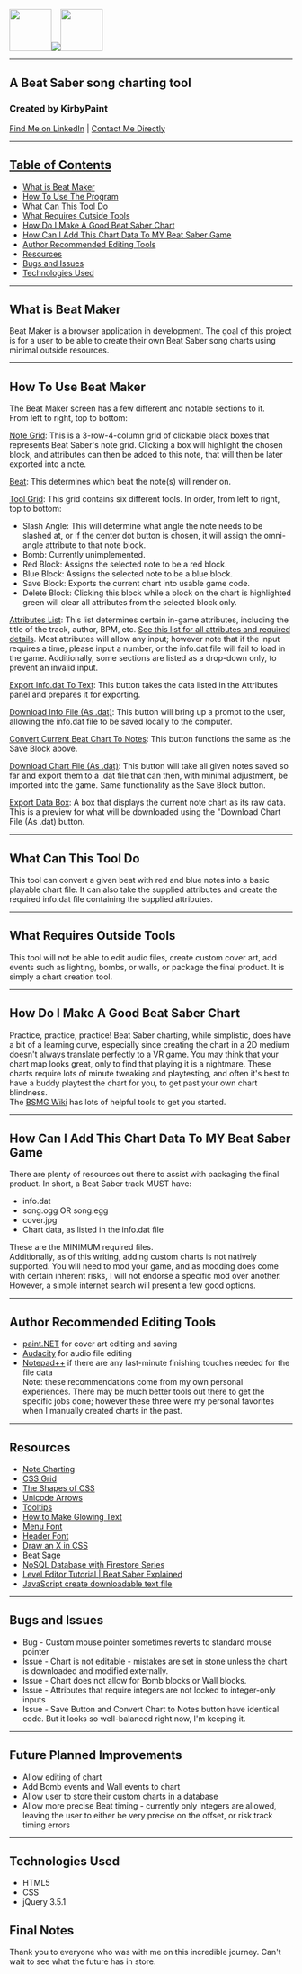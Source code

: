 <img src="https://cdn.discordapp.com/attachments/799876599372840964/842841023604719617/bluenote.png" width="75px"><img src="https://cdn.discordapp.com/attachments/799876599372840964/842840330809507870/logo.png"><img src="https://cdn.discordapp.com/attachments/799876599372840964/842447775345410088/rednote.png" width="75px">
<hr>

## A Beat Saber song charting tool

### Created by KirbyPaint
<a href="https://www.linkedin.com/in/ash-porter-kirbypaint/">Find Me on LinkedIn</a> | 
<a href="mailto:porter.ashley13@gmail.com">Contact Me Directly</a>

<hr>

## <u>Table of Contents</u>
* <a href="#what-is-beat-maker">What is Beat Maker</a>
* <a href="#how-to-use-the-program">How To Use The Program</a>
* <a href="#what-can-this-tool-do">What Can This Tool Do</a>
* <a href="#what-requires-outside-tools">What Requires Outside Tools</a>
* <a href="#how-do-i-make-a-good-beat-saber-chart">How Do I Make A Good Beat Saber Chart</a>
* <a href="#how-can-i-add-this-chart-data-to-my-beat-saber-game">How Can I Add This Chart Data To MY Beat Saber Game</a>
* <a href="#author-recommended-editing-tools">Author Recommended Editing Tools</a>
* <a href="#resources">Resources</a>
* <a href="#bugs-and-issues">Bugs and Issues</a>
* <a href="#technologies-used">Technologies Used</a>

<hr>

## What is Beat Maker
Beat Maker is a browser application in development. The goal of this project is for a user to be able to create their own Beat Saber song charts using minimal outside resources.

<hr>

## How To Use Beat Maker
The Beat Maker screen has a few different and notable sections to it.  
From left to right, top to bottom:  

<u>Note Grid</u>: This is a 3-row-4-column grid of clickable black boxes that represents Beat Saber's note grid. Clicking a box will highlight the chosen block, and attributes can then be added to this note, that will then be later exported into a note.  

<u>Beat</u>: This determines which beat the note(s) will render on.  

<u>Tool Grid</u>: This grid contains six different tools. In order, from left to right, top to bottom:  
*  Slash Angle: This will determine what angle the note needs to be slashed at, or if the center dot button is chosen, it will assign the omni-angle attribute to that note block.
*  Bomb: Currently unimplemented.
*  Red Block: Assigns the selected note to be a red block.
*  Blue Block: Assigns the selected note to be a blue block.
*  Save Block: Exports the current chart into usable game code.
*  Delete Block: Clicking this block while a block on the chart is highlighted green will clear all attributes from the selected block only.  

<u>Attributes List</u>: This list determines certain in-game attributes, including the title of the track, author, BPM, etc. <a href="https://bsmg.wiki/mapping/map-format.html#info-dat">See this list for all attributes and required details</a>. Most attributes will allow any input; however note that if the input requires a time, please input a number, or the info.dat file will fail to load in the game. Additionally, some sections are listed as a drop-down only, to prevent an invalid input.    

<u>Export Info.dat To Text</u>: This button takes the data listed in the Attributes panel and prepares it for exporting.  

<u>Download Info File (As .dat)</u>: This button will bring up a prompt to the user, allowing the info.dat file to be saved locally to the computer.  

<u>Convert Current Beat Chart To Notes</u>: This button functions the same as the Save Block above.  

<u>Download Chart File (As .dat)</u>: This button will take all given notes saved so far and export them to a .dat file that can then, with minimal adjustment, be imported into the game. Same functionality as the Save Block button.  

<u>Export Data Box</u>: A box that displays the current note chart as its raw data. This is a preview for what will be downloaded using the "Download Chart File (As .dat) button.  

<hr>

## What Can This Tool Do
This tool can convert a given beat with red and blue notes into a basic playable chart file. It can also take the supplied attributes and create the required info.dat file containing the supplied attributes.

<hr>

## What Requires Outside Tools
This tool will not be able to edit audio files, create custom cover art, add events such as lighting, bombs, or walls, or package the final product. It is simply a chart creation tool.  

<hr>

## How Do I Make A Good Beat Saber Chart
Practice, practice, practice! Beat Saber charting, while simplistic, does have a bit of a learning curve, especially since creating the chart in a 2D medium doesn't always translate perfectly to a VR game. You may think that your chart map looks great, only to find that playing it is a nightmare. These charts require lots of minute tweaking and playtesting, and often it's best to have a buddy playtest the chart for you, to get past your own chart blindness.  
The <a href="https://bsmg.wiki/mapping/#mapping-quick-start">BSMG Wiki</a> has lots of helpful tools to get you started.

<hr>

## How Can I Add This Chart Data To MY Beat Saber Game
There are plenty of resources out there to assist with packaging the final product. In short, a Beat Saber track MUST have:  
*  info.dat
*  song.ogg OR song.egg
*  cover.jpg
*  Chart data, as listed in the info.dat file

These are the MINIMUM required files.  
Additionally, as of this writing, adding custom charts is not natively supported. You will need to mod your game, and as modding does come with certain inherent risks, I will not endorse a specific mod over another. However, a simple internet search will present a few good options.  

<hr>

## Author Recommended Editing Tools
*  <a href="https://www.getpaint.net/">paint.NET</a> for cover art editing and saving
*  <a href="https://www.audacityteam.org/">Audacity</a> for audio file editing
*  <a href="https://notepad-plus-plus.org/downloads/">Notepad++</a> if there are any last-minute finishing touches needed for the file data  
Note: these recommendations come from my own personal experiences. There may be much better tools out there to get the specific jobs done; however these three were my personal favorites when I manually created charts in the past.

<hr>

## Resources
*  <a href="https://bsmg.wiki/mapping/map-format.html#base-object">Note Charting</a>
*  <a href="https://css-tricks.com/snippets/css/complete-guide-grid/">CSS Grid</a>
*  <a href="https://css-tricks.com/the-shapes-of-css/">The Shapes of CSS</a>
*  <a href="http://xahlee.info/comp/unicode_arrows.html">Unicode Arrows</a>
*  <a href="https://www.w3schools.com/css/css_tooltip.asp">Tooltips</a>
*  <a href="https://www.instructables.com/How-to-make-glowing-text-in-PaintNET/">How to Make Glowing Text</a>
*  <a href="https://fonts.google.com/specimen/Teko">Menu Font</a>
*  <a href="https://befonts.com/neon-tubes-neon-light-font-free.html">Header Font</a>
*  <a href="https://stackoverflow.com/questions/18920542/draw-an-x-in-css">Draw an X in CSS</a>
*  <a href="https://beatsage.com/">Beat Sage</a>
*  <a href="https://youtu.be/v_hR4K4auoQ?list=PLl-K7zZEsYLluG5MCVEzXAQ7ACZBCuZgZ">NoSQL Database with Firestore Series</a>
*  <a href="https://www.youtube.com/watch?v=5Ex6sOEVgrM">Level Editor Tutorial | Beat Saber Explained</a>
*  <a href="https://ourcodeworld.com/articles/read/189/how-to-create-a-file-and-generate-a-download-with-javascript-in-the-browser-without-a-server">JavaScript create downloadable text file</a>

<hr>

## Bugs and Issues

*  Bug - Custom mouse pointer sometimes reverts to standard mouse pointer
*  Issue - Chart is not editable - mistakes are set in stone unless the chart is downloaded and modified externally.
*  Issue - Chart does not allow for Bomb blocks or Wall blocks.
*  Issue - Attributes that require integers are not locked to integer-only inputs
*  Issue - Save Button and Convert Chart to Notes button have identical code. But it looks so well-balanced right now, I'm keeping it.

<hr>

## Future Planned Improvements

*  Allow editing of chart
*  Add Bomb events and Wall events to chart
*  Allow user to store their custom charts in a database
*  Allow more precise Beat timing - currently only integers are allowed, leaving the user to either be very precise on the offset, or risk track timing errors

<hr>

## Technologies Used

*  HTML5
*  CSS
*  jQuery 3.5.1

## Final Notes
Thank you to everyone who was with me on this incredible journey. Can't wait to see what the future has in store.
